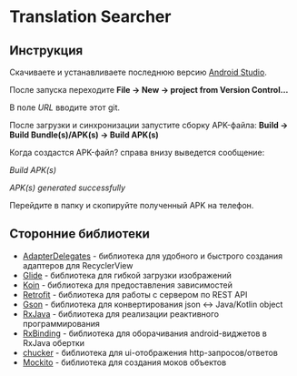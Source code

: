 Translation Searcher
=================

Инструкция
------------
Скачиваете и устанавливаете последнюю версию [Android Studio](https://developer.android.com/studio).

После запуска переходите **File -> New -> project from Version Control...**

В поле *URL* вводите этот git.

После загрузки и синхронизации запустите сборку APK-файла: **Build -> Build Bundle(s)/APK(s) -> Build APK(s)**

Когда создастся APK-файл? справа внизу выведется сообщение:

_Build APK(s)_

_APK(s) generated successfully_


Перейдите в папку и скопируйте полученный APK на телефон.


Сторонние библиотеки
------------
* [AdapterDelegates](https://github.com/sockeqwe/AdapterDelegates) - библиотека для удобного и быстрого создания адаптеров для RecyclerView
* [Glide](https://github.com/bumptech/glide) - библиотека для гибкой загрузки изображений
* [Koin](https://github.com/InsertKoinIO/koin) - библиотека для предоставления зависимостей
* [Retrofit](https://github.com/square/retrofit) - библиотека для работы с сервером по REST API
* [Gson](https://github.com/google/gson) - библиотека для конвертирования json <-> Java/Kotlin object
* [RxJava](https://github.com/ReactiveX/RxJava) - библиотека для реализации реактивного программирования
* [RxBinding](https://github.com/JakeWharton/RxBinding) - библиотека для оборачивания android-виджетов в RxJava обертки
* [chucker](https://github.com/ChuckerTeam/chucker) - библиотека для ui-отображения http-запросов/ответов
* [Mockito](https://github.com/mockito/mockito) - библиотека для создания моков объектов



